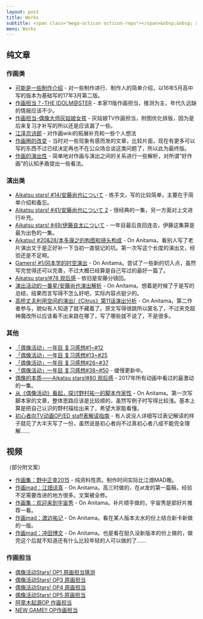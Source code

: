 ```yaml
---
layout: post
title: Works
subtitle: <span class="mega-octicon octicon-repo"></span>&nbsp;&nbsp; 过去的文章、视频存档
menu: Works
---
```


## 纯文章

### 作画类
- [可能是一些制作介绍](https://bgm.tv/blog/273015) - 对一些制作进行、制作人的简单介绍，以16年5月高中写的版本为基础写的17年3月第二版。
- [作画担当？-THE IDOLM@STER](https://bgm.tv/blog/273188) - 本家11版作画担当，推测为主，年代久远缺的情报应该不少。
- [作画担当-偶像大师灰姑娘女孩](https://bgm.tv/blog/273273) - 灰姑娘TV作画担当，附图优化排版，因为是后来复习才补写的所以还是应该漏了一些。
- [江泽京诗郎](/作画/2017/06/04/江泽京诗郎.html) - 对作画wiki的拓展补充和一些个人想法
- [作画圈的改变](/作画/2017/06/13/作画圈的改变.html) - 当时对一些现象有感而发的文章，比较片面，现在有更多可以写的东西不过已经决定再也不在公众场合谈这类问题了，所以此为最终版。
- [作画的演出性](/作画/2017/10/08/作画的演出性.html) - 简单地对作画与演出之间的关系进行一些解析，对所谓“好作画”的认知矛盾提出一些看法。

### 演出类

- [Aikatsu stars! #14/安藤尚也について](http://weibo.com/ttarticle/p/show?id=2309404012001721461656&mod=zwenzhang) - 练手文，写的比较简单，主要在于简单介绍和备忘。
- [Aikatsu stars! #41/安藤尚也について 2](http://weibo.com/ttarticle/p/show?id=2309404069934731808504&mod=zwenzhang) - 很经典的一集，另一方面对上文进行补充。
- [Aikatsu stars! #49/伊藤良太について](http://weibo.com/ttarticle/p/show?id=2309404088903781988610) - 一年目最后良回连击，伊藤这集算是最为出色的一集。
- [Aikatsu! #20&28/本多康之的构图和镜头构成](http://www.anitama.cn/article/8df485c71f9c48f5) - On Anitama。看别人写了老片演出文于是正好补一下当初一直惦记的坑。第一次写这个长度的演出文，经验还是不足啊。
- [Gamers! #1/冈本学的时空演出](http://www.anitama.cn/article/d4961da210c93013) - On Anitama。尝试了一些新的切入点，虽然写完觉得还可以完善，不过大概已经算是自己写过的最好一篇了。
- [Aikatsu stars!#78 观后感](/观后感/2017/10/20/Aikatsu-stars!-78-观后感.html) - 依旧是安藤分镜回。
- [演出活动的一番星/安藤尚也演出解析](http://www.anitama.cn/series/292) - On Anitama。想着是时候了于是写的总结，结果而言写得不怎么好吧，实际内容点挺少的。
- [高桥丈夫利用空间的演出/《Citrus》第11话演出分析](http://www.anitama.cn/article/8b90d4e33303d452) - On Anitama。第二作者参与，貌似有人知道了就不藏着了。原文写得很跳所以匿名了，不过夹克超神魔改所以应该看不出来跳在哪了，写了哪些就不说了，不是很多。


### 其他

- [「偶像活动」一年目 复习感想#1~#12](/观后感/2017/05/29/偶像活动-一年目-复习感想-1~-12.html)
- [「偶像活动」一年目 复习感想#13~#25](/观后感/2017/06/11/偶像活动-一年目-复习感想-13~-25.html)
- [「偶像活动」一年目 复习感想#26~#37](/观后感/2017/06/25/偶像活动-一年目-复习感想-26~-37.html)
- [「偶像活动」一年目 复习感想#38~#50](/观后感/2018/04/24/偶像活动-一年目-复习感想-38~-50.html) - 缓慢更新中。
- [偶像的本质——Aikatsu stars!#80 观后感](/观后感/2017/11/04/偶像的本质-Aikatsu-stars!-80-观后感.html) - 2017年所有动画中看过的最激动的一集。
- [从《偶像活动》看起，探讨野村祐一的脚本作家性](http://www.anitama.cn/article/2db847f92719dd01) - On Anitama。第一次写脚本家的文章，整体思路应该是比较顺的，虽然写例子时写得比较浅。基本上算是把自己认识的野村描绘出来了，希望大家能看懂。
- [初心者向TV动画OP/ED staff表解读指南](/2018/07/24/初心者向TV动画OPEDstaff表解读指南.html) - 有人说没人详细写过表记解读的样子就花了大半天写了一份，虽然说是初心者向不过真初心者八成不能完全理解……


## 视频

（部分附文案）

- [作画集：野中正幸2015](http://www.bilibili.com/video/av3718663) - 纯资料性质。制作时间实际比江畑MAD晚。
- [作画mad：江畑谅真](http://www.anitama.cn/article/7f2fa384cdb28abe) - On Anitama。高三时做的，在at发的第一篇稿，经验不足需要改进的地方很多。文案被全修。
- [作画集：欢迎来到宇宙秀](http://www.anitama.cn/article/cdf8a40664b7efcb) - On Anitama。补片顺手做的，宇宙秀是部好片推荐一看。
- [作画mad：渡边祐记](http://www.anitama.cn/article/67db75097a212971) - On Anitama。看在某人版本太水的份上结合新卡新做的一版。
- [作画mad：冲田博文](http://www.anitama.cn/article/1a7753e8883f2ad6) - On Anitama。也是看在挺久没新版本的份上做的，做完这个后就不知道还有什么比较年轻的人可以做的了……

### 作画担当

- [偶像活动Stars! OP1 原画担当猜测](https://www.bilibili.com/video/av8390435)
- [偶像活动Stars! OP3 原画担当](https://www.bilibili.com/video/av7464695)
- [偶像活动Stars! OP4 原画担当](https://www.bilibili.com/video/av9814684)
- [偶像活动Stars! OP5 原画担当](https://www.bilibili.com/video/av15343580)
- [阿童木起源OP 作画担当](https://www.bilibili.com/video/av10026735)
- [NEW GAME!! OP作画担当](https://www.bilibili.com/video/av12337747)
